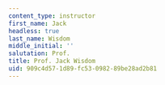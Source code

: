 ```yaml
---
content_type: instructor
first_name: Jack
headless: true
last_name: Wisdom
middle_initial: ''
salutation: Prof.
title: Prof. Jack Wisdom
uid: 909c4d57-1d89-fc53-0982-89be28ad2b81
---
```

